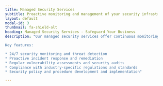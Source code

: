 ```yaml
---
title: Managed Security Services
subtitle: Proactive monitoring and management of your security infrastructure to protect your business from threats.
layout: default
modal-id: 3
thumbnail: fa-shield-alt
heading: Managed Security Services - Safeguard Your Business
description: "Our managed security services offer continuous monitoring and management of your security infrastructure, ensuring that your business remains protected against threats.

Key features:

* 24/7 security monitoring and threat detection
* Proactive incident response and remediation
* Regular vulnerability assessments and security audits
* Compliance with industry-specific regulations and standards
* Security policy and procedure development and implementation"

---
```

